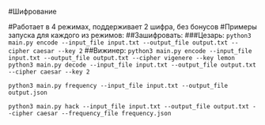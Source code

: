 #Шифрование

#Работает в 4 режимах, поддерживает 2 шифра, без бонусов
#Примеры запуска для каждого из режимов:
##Зашифровать:
###Цезарь:
`python3 main.py encode --input_file input.txt --output_file output.txt --cipher caesar --key 2`
##Вижинер:
`python3 main.py encode --input_file input.txt --output_file output.txt --cipher vigenere --key lemon`
`python3 main.py decode --input_file input.txt --output_file output.txt --cipher caesar --key 2`

`python3 main.py frequency --input_file input.txt --output_file output.json`

`python3 main.py hack --input_file input.txt --output_file output.txt --cipher caesar --frequency_file frequency.json`
